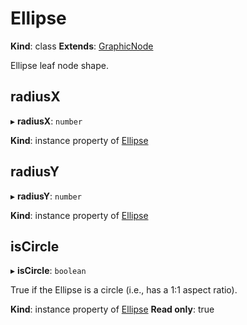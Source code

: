 # Ellipse

**Kind**: class
**Extends**: [GraphicNode](/develop/reference/GraphicNode)

Ellipse leaf node shape.

## radiusX

▸ **radiusX**: `number`

**Kind**: instance property of [Ellipse](#ellipse)

## radiusY

▸ **radiusY**: `number`

**Kind**: instance property of [Ellipse](#ellipse)

## isCircle

▸ **isCircle**: `boolean`

True if the Ellipse is a circle (i.e., has a 1:1 aspect ratio).

**Kind**: instance property of [Ellipse](#ellipse)
**Read only**: true
